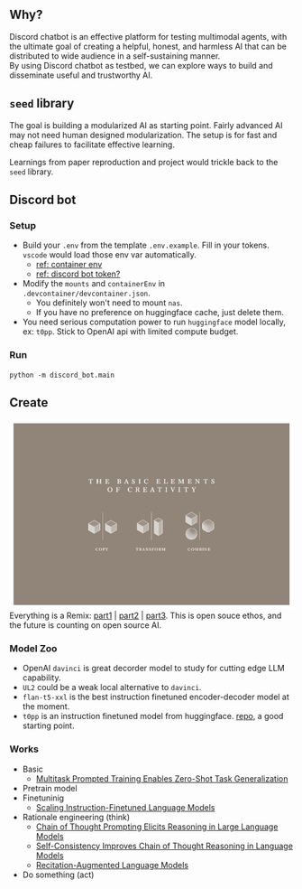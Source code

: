 ## Why?
Discord chatbot is an effective platform for testing multimodal agents, with the ultimate goal of creating a helpful, honest, and harmless AI that can be distributed to wide audience in a self-sustaining manner.  
By using Discord chatbot as testbed, we can explore ways to build and disseminate useful and trustworthy AI.

## `seed` library
The goal is building a modularized AI as starting point. Fairly advanced AI may not need human designed modularization. The setup is for fast and cheap failures to facilitate effective learning. 

Learnings from paper reproduction and project would trickle back to the `seed` library.

## Discord bot
### Setup
- Build your `.env` from the template `.env.example`. Fill in your tokens. `vscode` would load those env var automatically.
  - [ref: container env](https://code.visualstudio.com/remote/advancedcontainers/environment-variables#_option-2-use-an-env-file)
  - [ref: discord bot token?](https://github.com/openai/gpt-discord-bot#setup)
- Modify the `mounts` and `containerEnv` in `.devcontainer/devcontainer.json`. 
  - You definitely won't need to mount `nas`. 
  - If you have no preference on huggingface cache, just delete them. 
- You need serious computation power to run `huggingface` model locally, ex: `t0pp`. Stick to OpenAI api with limited compute budget. 

### Run
```shell
python -m discord_bot.main
```

## Create
![](asset/copy_transform_combined.jpeg)
Everything is a Remix: [part1](https://www.youtube.com/watch?v=MZ2GuvUWaP8) | [part2](https://www.youtube.com/watch?v=HhMar_eYnNY) | [part3](https://www.youtube.com/watch?v=dwxtW1Aio68). This is open souce ethos, and the future is counting on open source AI.  

### Model Zoo
- OpenAI `davinci` is great decorder model to study for cutting edge LLM capability.
- `UL2` could be a weak local alternative to `davinci`.
- `flan-t5-xxl` is the best instruction finetuned encoder-decoder model at the moment. 
- `t0pp` is an instruction finetuned model from huggingface. [repo](https://github.com/bigscience-workshop/t-zero), a good starting point. 

### Works
- Basic
  - [Multitask Prompted Training Enables Zero-Shot Task Generalization](paper/sanhMultitaskPromptedTraining2022a/)
- Pretrain model
- Finetuninig
  - [Scaling Instruction-Finetuned Language Models](paper/chungScalingInstructionFinetunedLanguage2022)
- Rationale engineering (think)
  - [Chain of Thought Prompting Elicits Reasoning in Large Language Models](paper/weiChainThoughtPrompting2022/)
  - [Self-Consistency Improves Chain of Thought Reasoning in Language Models](paper/wangSelfConsistencyImprovesChain2022a)
  - [Recitation-Augmented Language Models](paper/sunRecitationAugmentedLanguageModels2022a)
- Do something (act)
